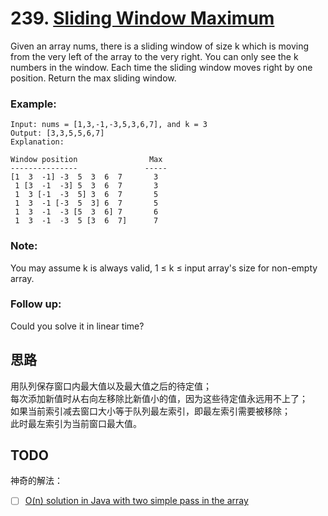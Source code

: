 # 239. [Sliding Window Maximum](https://leetcode.com/problems/sliding-window-maximum/)

Given an array nums, there is a sliding window of size k which is moving from the very left of the array to the very right. You can only see the k numbers in the window. Each time the sliding window moves right by one position. Return the max sliding window.

### Example:
```
Input: nums = [1,3,-1,-3,5,3,6,7], and k = 3
Output: [3,3,5,5,6,7] 
Explanation: 

Window position                Max
---------------               -----
[1  3  -1] -3  5  3  6  7       3
 1 [3  -1  -3] 5  3  6  7       3
 1  3 [-1  -3  5] 3  6  7       5
 1  3  -1 [-3  5  3] 6  7       5
 1  3  -1  -3 [5  3  6] 7       6
 1  3  -1  -3  5 [3  6  7]      7
```
### Note:
You may assume k is always valid, 1 ≤ k ≤ input array's size for non-empty array.

### Follow up:
Could you solve it in linear time?

## 思路

用队列保存窗口内最大值以及最大值之后的待定值；  
每次添加新值时从右向左移除比新值小的值，因为这些待定值永远用不上了；  
如果当前索引减去窗口大小等于队列最左索引，即最左索引需要被移除；  
此时最左索引为当前窗口最大值。

## TODO

神奇的解法：  
- [ ] [O(n) solution in Java with two simple pass in the array](https://leetcode.com/problems/sliding-window-maximum/discuss/65881/O(n)-solution-in-Java-with-two-simple-pass-in-the-array)
